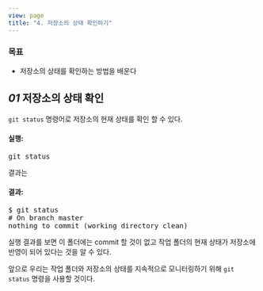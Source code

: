 ```yaml
---
view: page
title: "4. 저장소의 상태 확인하기"
---
```


<h3>목표</h3>

<ul><li>저장소의 상태를 확인하는 방법을 배운다</li></ul>

<h2><em>01</em> 저장소의 상태 확인</h2>

<p><code>git status</code> 명령어로 저장소의 현재 상태를 확인 할 수 있다.</p>

<h4 class="h4-pre">실행:</h4>

<pre class="instructions">git status</pre>

<p>결과는</p>

<h4 class="h4-pre">결과:</h4>

<pre class="sample">$ git status
# On branch master
nothing to commit (working directory clean)</pre>

<p>실행 결과를 보면 이 폴더에는 commit 할 것이 없고 작업 폴더의 현재 상태가 저장소에 반영이 되어 있다는 것을 알 수 있다.</p>

<p>앞으로 우리는 작업 폴더와 저장소의 상태를 지속적으로 모니터링하기 위해 <code>git status</code> 명령을 사용할 것이다.</p>
